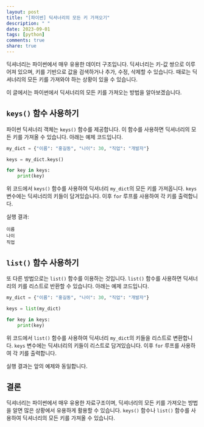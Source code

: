 ```yaml
---
layout: post
title: "[파이썬] 딕셔너리의 모든 키 가져오기"
description: " "
date: 2023-09-01
tags: [python]
comments: true
share: true
---
```


딕셔너리는 파이썬에서 매우 유용한 데이터 구조입니다. 딕셔너리는 키-값 쌍으로 이루어져 있으며, 키를 기반으로 값을 검색하거나 추가, 수정, 삭제할 수 있습니다. 때로는 딕셔너리의 모든 키를 가져와야 하는 상황이 있을 수 있습니다.

이 글에서는 파이썬에서 딕셔너리의 모든 키를 가져오는 방법을 알아보겠습니다.

## `keys()` 함수 사용하기

파이썬 딕셔너리 객체는 `keys()` 함수를 제공합니다. 이 함수를 사용하면 딕셔너리의 모든 키를 가져올 수 있습니다. 아래는 예제 코드입니다.

```python
my_dict = {"이름": "홍길동", "나이": 30, "직업": "개발자"}

keys = my_dict.keys()

for key in keys:
    print(key)
```

위 코드에서 `keys()` 함수를 사용하여 딕셔너리 `my_dict`의 모든 키를 가져옵니다. `keys` 변수에는 딕셔너리의 키들이 담겨있습니다. 이후 `for` 루프를 사용하여 각 키를 출력합니다.

실행 결과:

```
이름
나이
직업
```

## `list()` 함수 사용하기

또 다른 방법으로는 `list()` 함수를 이용하는 것입니다. `list()` 함수를 사용하면 딕셔너리의 키를 리스트로 반환할 수 있습니다. 아래는 예제 코드입니다.

```python
my_dict = {"이름": "홍길동", "나이": 30, "직업": "개발자"}

keys = list(my_dict)

for key in keys:
    print(key)
```

위 코드에서 `list()` 함수를 사용하여 딕셔너리 `my_dict`의 키들을 리스트로 변환합니다. `keys` 변수에는 딕셔너리의 키들이 리스트로 담겨있습니다. 이후 `for` 루프를 사용하여 각 키를 출력합니다.

실행 결과는 앞의 예제와 동일합니다.

## 결론

딕셔너리는 파이썬에서 매우 유용한 자료구조이며, 딕셔너리의 모든 키를 가져오는 방법을 알면 많은 상황에서 유용하게 활용할 수 있습니다. `keys()` 함수나 `list()` 함수를 사용하여 딕셔너리의 모든 키를 가져올 수 있습니다.